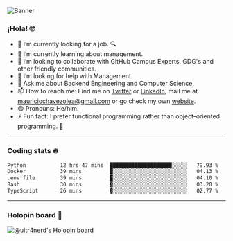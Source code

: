 ![Banner](banner.gif)

### ¡Hola! 🤓

- 🔭 I’m currently looking for a job. 🔍
- 🌱 I’m currently learning about management.
- 👯 I’m looking to collaborate with GitHub Campus Experts, GDG's and other friendly communities.
- 🤔 I’m looking for help with Management.
- 💬 Ask me about Backend Engineering and Computer Science.
- 📫 How to reach me: Find me on [Twitter](https://twitter.com/ultr4nerd) or [LinkedIn](https://www.linkedin.com/in/ultr4nerd), mail me at [mauriciochavezolea@gmail.com](mailto:mauriciochavezolea@gmail.com) or go check my own [website](https://mauriciochavez.dev).
- 😄 Pronouns: He/him. 
- ⚡ Fun fact: I prefer functional programming rather than object-oriented programming. 🤭
---

### Coding stats 🔥

<!--START_SECTION:waka-->

```txt
Python           12 hrs 47 mins  ████████████████████░░░░░   79.93 %
Docker           39 mins         █░░░░░░░░░░░░░░░░░░░░░░░░   04.13 %
.env file        39 mins         █░░░░░░░░░░░░░░░░░░░░░░░░   04.10 %
Bash             30 mins         ▓░░░░░░░░░░░░░░░░░░░░░░░░   03.20 %
TypeScript       26 mins         ▓░░░░░░░░░░░░░░░░░░░░░░░░   02.77 %
```

<!--END_SECTION:waka-->

---

### Holopin board 🦖

[![@ultr4nerd's Holopin board](https://holopin.me/ultr4nerd)](https://holopin.io/@ultr4nerd)
